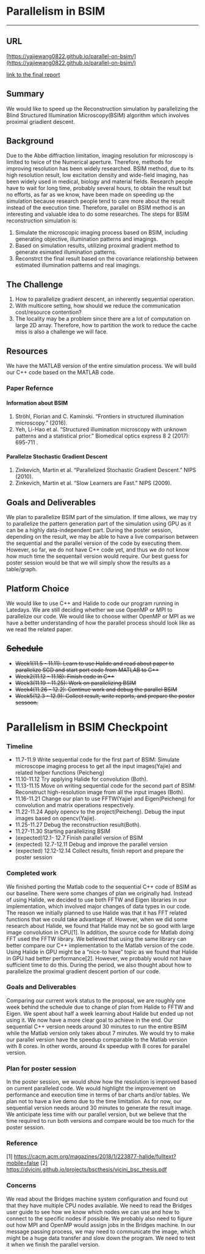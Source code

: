
# Parallelism in BSIM

---

## URL
[https://yajiewang0822.github.io/parallel-on-bsim/](https://yajiewang0822.github.io/parallel-on-bsim/)

[link to the final report](https://github.com/yajiewang0822/parallel-on-bsim/blob/main/report.pdf)

## Summary
We would like to speed up the Reconstruction simulation by parallelizing the Blind Structured Illumination Microscopy(BSIM) algorithm which involves proximal griadient descent.
## Background
Due to the Abbe diffraction limitation, imaging resolution for microscopy is limited to twice of the Numerical aperture. Therefore, methods for improving resolution has been widely researched. 
BSIM method, due to its high resolution result, low excitation density and wide-field imaging, has been widely used in medical, biology and material fields. Research people have to wait for long time, probably several hours, to obtain the result but no efforts, as far as we know, have been made on speeding up the simulation because research people tend to care more about the result instead of the execution time. Therefore, parallel on BSIM method is an interesting and valuable idea to do some researches. 
The steps for BSIM reconstruction simulation is:
1. Simulate the microscopic imaging process based on BSIM, including generating objective, illumination patterns and imagings. 
2. Based on simulation results, utilizing proximal gradient method to generate esimated illumination patterns.
3. Reconstrct the final result based on the covariance relationship between estimated illumination patterns and real imagings.

## The Challenge
1. How to parallelize gradient descent, an inherently sequential operation. 
2. With multicore setting, how should we reduce the communication cost/resource contention? 
3. The locality may be a problem since there are a lot of computation on large 2D array. Therefore, how to partition the work to reduce the cache miss is also a challenge we will face.

## Resources 
We have the MATLAB version of the entire simulation process. We will build our C++ code based on the MATLAB code.
### Paper Refernce 
#### Information about BSIM 
1. Ströhl, Florian and C. Kaminski. “Frontiers in structured illumination microscopy.” (2016).
2. Yeh, Li-Hao et al. “Structured illumination microscopy with unknown patterns and a statistical prior.” Biomedical optics express 8 2 (2017): 695-711 .

#### Parallelze Stochastic Gradient Descent
1. Zinkevich, Martin et al. “Parallelized Stochastic Gradient Descent.” NIPS (2010).
2. Zinkevich, Martin et al. “Slow Learners are Fast.” NIPS (2009).

## Goals and Deliverables 
We plan to parallelize BSIM part of the simulation. If time allows, we may try to parallelize the pattern generation part of the simulation using GPU as it can be a highly data-independent part. 
During the poster session, depending on the result, we may be able to have a live comparison between the sequential and the parallel version of the code by executing them. However, so far, we do not have C++ code yet, and thus we do not know how much time the sequentail version would require. Our best guess for poster session would be that we will simply show the results as a table/graph. 

## Platform Choice 
We would like to use C++ and Halide to code our program running in Latedays. 
We are still deciding whether we use OpenMP or MPI to parallelize our code. We would like to choose wither OpenMP or MPI as we have a better understanding of how the parallel process should look like as we read the related paper.

 ## <s>Schedule</s> 
- <s>Week1(11.5  - 11.11): Learn to use Halide and read about paper to parallelize SGD and start port code from MATLAB to C++</s>
- <s>Week2(11.12 - 11.18): Finish code in C++</s>
- <s>Week3(11.19 - 11.25): Work on parallelizing BSIM </s>
- <s>Week4(11.26 - 12.2):  Continue work and debug the parallel BSIM </s>
- <s>Week5(12.3  - 12.9):  Collect result, write reports, and prepare the poster sessoon. </s>

# Parallelism in BSIM Checkpoint

### Timeline
- 11.7-11.9 Write sequential code for the first part of BSIM: Simulate microscope imaging process to get all the input images(Yajie) and related helper functions (Peicheng) 
- 11.10-11.12 Try applying Halide for convolution (Both). 
- 11.13-11.15 Move on writing sequential code for the second part of BSIM: Reconstruct high-resolution image from all the input images (Both).
- 11.16-11.21 Change our plan to use FFTW(Yajie) and Eigen(Peicheng) for convolution and matrix operations respectively. 
- 11.22-11.24 Apply opencv to the project(Peicheng). Debug the input images based on opencv(Yajie).
- 11.25-11.27 Debug the reconstruction result(Both). 
- 11.27-11.30 Starting parallelizing BSIM
- (expected)12.1- 12.7 Finish parallel version of BSIM 
- (expected) 12.7-12.11 Debug and improve the parallel version 
- (expected) 12.12-12.14 Collect results, finish report and prepare the poster session 

### Completed work
We finished porting the Matlab code to the sequential C++ code of BSIM as our baseline. There were some changes of plan we originally had. Instead of using Halide, we decided to use both FFTW and Eigen libraries in our implementation, which involved major changes of data types in our code.  The reason we initially planned to use Halide was that it has FFT related functions that we could take advantage of. However, when we did some research about Halide, we found that Halide may not be so good with large image convolution in CPU[1]. In addition, the source code for Matlab doing FFT used the FFTW library. We believed that using the same library can better compare our C++ implementation to the Matlab version of the code. Using Halide in GPU might be a “nice-to have” topic as we found that Halide in GPU had better performance[2]. However, we probably would not have sufficient time to do this. During the period, we also thought about how to parallelize the proximal gradient descent portion of our code. 

### Goals and Deliverables 
Comparing our current work status to the proposal, we are roughly one week behind the schedule due to change of plan from Halide to FFTW and Eigen. We spent about half a week learning about Halide but ended up not using it. We now have a more clear goal to achieve in the end. Our sequential C++ version needs around 30 minutes to run the entire BSIM while the Matlab version only takes about 7 minutes. We would try to make our parallel version have the speedup comparable to the Matlab version with 8 cores. In other words, around 4x speedup with 8 cores for parallel version.  

### Plan for poster session
In the poster session, we would show how the resolution is improved based on current paralleled code. We would highlight the improvement on performance and execution time in terms of bar charts and/or tables. We plan not to have a live demo due to the time limitation. As for now, our sequential version needs around 30 minutes to generate the result image. We anticipate less time with our parallel version, but we believe that the time required to run both versions and compare would be too much for the poster session. 

### Reference
[1] https://cacm.acm.org/magazines/2018/1/223877-halide/fulltext?mobile=false
[2] https://dvicini.github.io/projects/bscthesis/vicini_bsc_thesis.pdf

### Concerns
We read about the Bridges machine system configuration and found out that they have multiple CPU nodes available. We need to read the Bridges user guide to see how we know which nodes we can use and how to connect to the specific nodes if possible. 
We probably also need to figure out how MPI and OpenMP would assign jobs in the Bridges machine. 
In our message passing process, we may need to communicate the image, which might be a huge data transfer and slow down the program. We need to test it when we finish the parallel version. 

